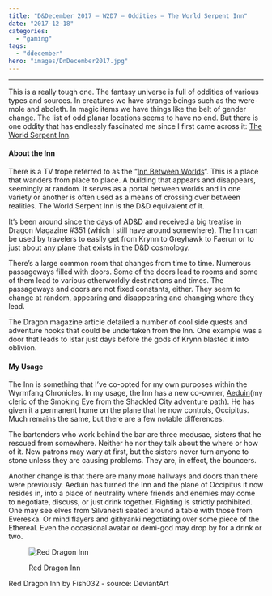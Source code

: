 ```yaml
---
title: "D&December 2017 – W2D7 – Oddities – The World Serpent Inn"
date: "2017-12-18"
categories: 
  - "gaming"
tags: 
  - "ddecember"
hero: "images/DnDecember2017.jpg"
---
```


* * *

This is a really tough one. The fantasy universe is full of oddities of various types and sources. In creatures we have strange beings such as the were-mole and aboleth. In magic items we have things like the belt of gender change. The list of odd planar locations seems to have no end. But there is one oddity that has endlessly fascinated me since I first came across it: [The World Serpent Inn](https://1d4chan.org/wiki/World_Serpent_Inn).

#### About the Inn

There is a TV trope referred to as the “[Inn Between Worlds](http://tvtropes.org/pmwiki/pmwiki.php/Main/InnBetweenTheWorlds)“. This is a place that wanders from place to place. A building that appears and disappears, seemingly at random. It serves as a portal between worlds and in one variety or another is often used as a means of crossing over between realities. The World Serpent Inn is the D&D equivalent of it.

It’s been around since the days of AD&D and received a big treatise in Dragon Magazine #351 (which I still have around somewhere). The Inn can be used by travelers to easily get from Krynn to Greyhawk to Faerun or to just about any plane that exists in the D&D cosmology.

There’s a large common room that changes from time to time. Numerous passageways filled with doors. Some of the doors lead to rooms and some of them lead to various otherworldly destinations and times. The passageways and doors are not fixed constants, either. They seem to change at random, appearing and disappearing and changing where they lead.

The Dragon magazine article detailed a number of cool side quests and adventure hooks that could be undertaken from the Inn. One example was a door that leads to Istar just days before the gods of Krynn blasted it into oblivion.

#### My Usage

The Inn is something that I’ve co-opted for my own purposes within the Wyrmfang Chronicles. In my usage, the Inn has a new co-owner, [Aeduin](https://gaming.barretblake.com/2018/08/20/character-portrait-aeduin/)(my cleric of the Smoking Eye from the Shackled City adventure path). He has given it a permanent home on the plane that he now controls, Occipitus. Much remains the same, but there are a few notable differences.

The bartenders who work behind the bar are three medusae, sisters that he rescued from somewhere. Neither he nor they talk about the where or how of it. New patrons may wary at first, but the sisters never turn anyone to stone unless they are causing problems. They are, in effect, the bouncers.

Another change is that there are many more hallways and doors than there were previously. Aeduin has turned the Inn and the plane of Occipitus it now resides in, into a place of neutrality where friends and enemies may come to negotiate, discuss, or just drink together. Fighting is strictly prohibited. One may see elves from Silvanesti seated around a table with those from Evereska. Or mind flayers and githyanki negotiating over some piece of the Ethereal. Even the occasional avatar or demi-god may drop by for a drink or two.

<figure>

![Red Dragon Inn](images/red_dragon_inn_by_fish032-d84myvj-1024x577.jpg)

<figcaption>

Red Dragon Inn

</figcaption>

</figure>

Red Dragon Inn by Fish032 - source: DeviantArt

